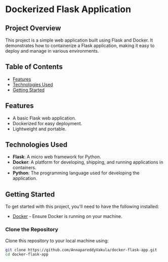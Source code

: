 # Dockerized Flask Application

## Project Overview

This project is a simple web application built using Flask and Docker. It demonstrates how to containerize a Flask application, making it easy to deploy and manage in various environments.

## Table of Contents

- [Features](#features)
- [Technologies Used](#technologies-used)
- [Getting Started](#getting-started)

## Features

- A basic Flask web application.
- Dockerized for easy deployment.
- Lightweight and portable.

## Technologies Used

- **Flask**: A micro web framework for Python.
- **Docker**: A platform for developing, shipping, and running applications in containers.
- **Python**: The programming language used for developing the application.

## Getting Started

To get started with this project, you'll need to have the following installed:

- [Docker](https://www.docker.com/get-started) - Ensure Docker is running on your machine.

### Clone the Repository

Clone this repository to your local machine using:

```bash
git clone https://github.com/AnnapareddyVakula/docker-flask-app.git
cd docker-flask-app
